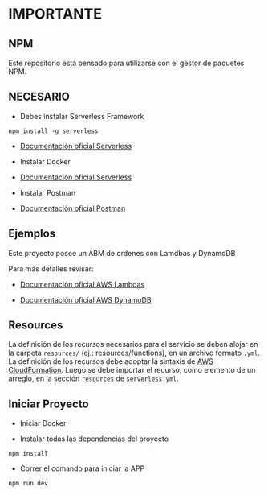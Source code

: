 # IMPORTANTE

## NPM

Este repositorio  está pensado para utilizarse con el gestor de paquetes NPM.

## NECESARIO
- Debes instalar Serverless Framework

`npm install -g serverless`

- [Documentación oficial Serverless](https://www.serverless.com/framework/docs)

- Instalar Docker

- [Documentación oficial Serverless](https://www.docker.com/products/docker-desktop/)

- Instalar Postman

- [Documentación oficial Postman](https://www.postman.com/downloads/)

## Ejemplos

Este proyecto posee un ABM de ordenes con Lamdbas y DynamoDB

Para más detalles revisar:

- [Documentación oficial AWS Lambdas](https://docs.aws.amazon.com/lambda/index.html)

- [Documentación oficial AWS DynamoDB](https://docs.aws.amazon.com/AWSJavaScriptSDK/latest/AWS/DynamoDB.html)

## Resources

La definición de los recursos necesarios para el servicio se deben alojar en la carpeta `resources/` (ej.: resources/functions), en un archivo formato `.yml`. La definición de los recursos debe adoptar la sintaxis de [AWS CloudFormation](https://docs.aws.amazon.com/AWSCloudFormation/latest/UserGuide/resources-section-structure.html). Luego se debe importar el recurso, como elemento de un arreglo, en la sección `resources` de `serverless.yml`.

## Iniciar Proyecto

- Iniciar Docker

- Instalar todas las dependencias del proyecto

 `npm install`

- Correr el comando para iniciar la APP

 `npm run dev`